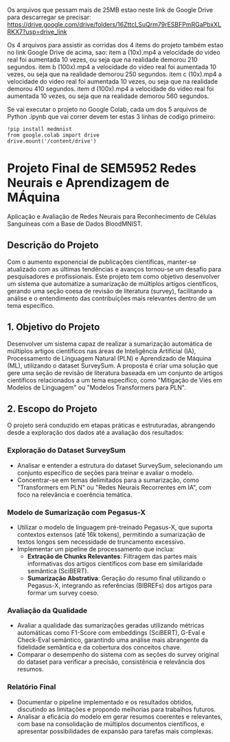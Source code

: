 Os arquivos que pessam mais de 25MB estao neste link de Google Drive para descarregar se precisar:
https://drive.google.com/drive/folders/16ZttcLSuQrm79rESBFPmRGaPbxXLRKX7?usp=drive_link

Os 4 arquivos para assistir as corridas dos 4 items do projeto também estao no link Google Drive de acima, sao:
item a (10x).mp4   a velocidade do video real foi aumentada 10 vezes, ou seja que na realidade demorou 210 segundos.
item b (100x).mp4  a velocidade do video real foi aumentada 10 vezes, ou seja que na realidade demorou 250 segundos.
item c (10x).mp4   a velocidade do video real foi aumentada 10 vezes, ou seja que na realidade demorou 410 segundos.
item d (100x).mp4  a velocidade do video real foi aumentada 10 vezes, ou seja que na realidade demorou 560 segundos.

Se vai executar o projeto no Google Colab, cada um dos 5 arquivos de Python .ipynb que vai correr devem ter estas 3 linhas de codigo primeiro:
```
!pip install medmnist
from google.colab import drive
drive.mount('/content/drive')
```

# Projeto Final de SEM5952 Redes Neurais e Aprendizagem de MÁquina
Aplicação e Avaliação de Redes Neurais para Reconhecimento de Células Sanguíneas com a Base de Dados BloodMNIST.

## Descrição do Projeto  
Com o aumento exponencial de publicações científicas, manter-se atualizado com as últimas tendências e avanços tornou-se um desafio para pesquisadores e profissionais. Este projeto tem como objetivo desenvolver um sistema que automatize a sumarização de múltiplos artigos científicos, gerando uma seção coesa de revisão de literatura (survey), facilitando a análise e o entendimento das contribuições mais relevantes dentro de um tema específico.

## 1. Objetivo do Projeto  
Desenvolver um sistema capaz de realizar a sumarização automática de múltiplos artigos científicos nas áreas de Inteligência Artificial (IA), Processamento de Linguagem Natural (PLN) e Aprendizado de Máquina (ML), utilizando o dataset SurveySum. A proposta é criar uma solução que gere uma seção de revisão de literatura baseada em um conjunto de artigos científicos relacionados a um tema específico, como "Mitigação de Viés em Modelos de Linguagem" ou "Modelos Transformers para PLN".

## 2. Escopo do Projeto  

O projeto será conduzido em etapas práticas e estruturadas, abrangendo desde a exploração dos dados até a avaliação dos resultados:

### Exploração do Dataset SurveySum
- Analisar e entender a estrutura do dataset SurveySum, selecionando um conjunto específico de seções para treinar e avaliar o modelo.
- Concentrar-se em temas delimitados para a sumarização, como "Transformers em PLN" ou "Redes Neurais Recorrentes em IA", com foco na relevância e coerência temática.

### Modelo de Sumarização com Pegasus-X
- Utilizar o modelo de linguagem pré-treinado Pegasus-X, que suporta contextos extensos (até 16k tokens), permitindo a sumarização de textos longos sem necessidade de truncamento excessivo.
- Implementar um pipeline de processamento que inclua:
  - **Extração de Chunks Relevantes**: Filtragem das partes mais informativas dos artigos científicos com base em similaridade semântica (SciBERT).
  - **Sumarização Abstrativa**: Geração do resumo final utilizando o Pegasus-X, integrando as referências (BIBREFs) dos artigos para formar um survey coeso.

### Avaliação da Qualidade
- Avaliar a qualidade das sumarizações geradas utilizando métricas automáticas como F1-Score com embeddings (SciBERT), G-Eval e Check-Eval semântico, garantindo uma análise mais abrangente da fidelidade semântica e da cobertura dos conceitos chave.
- Comparar o desempenho do sistema com as seções do survey original do dataset para verificar a precisão, consistência e relevância dos resumos.

### Relatório Final
- Documentar o pipeline implementado e os resultados obtidos, discutindo as limitações e propondo melhorias para trabalhos futuros.
- Analisar a eficácia do modelo em gerar resumos coerentes e relevantes, com base na consolidação de múltiplos documentos científicos, e apresentar possibilidades de expansão para tarefas mais complexas.
